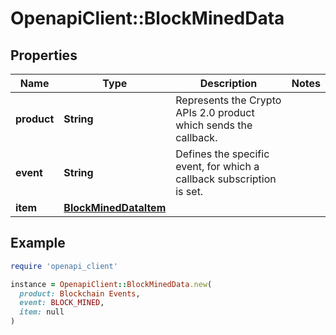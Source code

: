 # OpenapiClient::BlockMinedData

## Properties

| Name | Type | Description | Notes |
| ---- | ---- | ----------- | ----- |
| **product** | **String** | Represents the Crypto APIs 2.0 product which sends the callback. |  |
| **event** | **String** | Defines the specific event, for which a callback subscription is set. |  |
| **item** | [**BlockMinedDataItem**](BlockMinedDataItem.md) |  |  |

## Example

```ruby
require 'openapi_client'

instance = OpenapiClient::BlockMinedData.new(
  product: Blockchain Events,
  event: BLOCK_MINED,
  item: null
)
```


